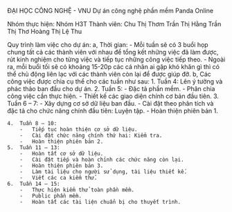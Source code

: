 ĐẠI HỌC CÔNG NGHỆ - VNU
Dự án công nghệ phần mềm Panda Online

Nhóm thực hiện: Nhóm H3T
Thành viên:	
		Chu Thị Thơm
		Trần Thị Hằng
		Trần Thị Thơ
		Hoàng Thị Lệ Thu

		
Quy trình làm việc cho dự án:
a, Thời gian:
	-	 Mỗi tuần sẽ có 3 buổi họp chung tất cả các thành viên với nhau để tổng kết những việc đã làm được, rút kinh nghiệm cho từng việc và tiếp tục những công việc tiếp theo.
	-	Ngoài ra, mỗi buổi tối sẽ có khoảng 15-20p các cá nhân ai gặp khó khăn gì thì có thể chủ động liên lạc với các thành viên còn lại để được giúp đỡ.
b, Các công việc được chia cụ thể cho các tuần như sau:
	1.	Tuần 4: Lên ý tưởng và phác thảo ban đầu cho dự án.
	2.	Tuần 5: 
		-	Đặc tả phần mềm.
		-	Phân chia công việc cần thực hiện.
		-	Thiết kế các giao diện chính cơ bản đầu tiên.
	3.	Tuần 6 – 7:
		-	Xây dựng cơ sở dữ liệu ban đầu.
		-	Cài đặt theo phân tích và đặc tả cho chức năng chính đầu tiên: Luyện tập.
		-	Hoàn thiện phiên bản 1.


	4.	Tuần 8 – 10:
		-	Tiếp tục hoàn thiện cơ sở dữ liệu.
		-	Cài đặt chức năng chính thứ hai: Kiểm tra.
		-	Hoàn thiện phiên bản 2.
	5.	Tuần 11 – 13:
		-	Hoàn tất cơ sở dữ liệu.
		-	Cài đặt tiếp và hoàn chỉnh các chức năng còn lại.
		-	Hoàn thiện phiên bản 3.
		-	Làm tài liệu cho người sử dụng, tài liệu thiết kế.
		-	Viết các ca kiểm thử.
	6.	Tuần 14 – 15:
		-	Thực hiện kiểm thử toàn phần mềm.
		-	Public phần mềm.
		-	Hoàn tất các tài liện chuẩn bị cho thuyết trình.

